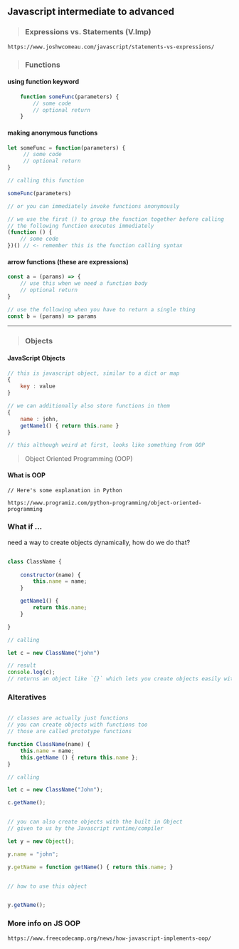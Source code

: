 ## Javascript intermediate to advanced

> ### Expressions vs. Statements (V.Imp)

```
https://www.joshwcomeau.com/javascript/statements-vs-expressions/
```

> ### Functions

#### using function keyword

```js
    function someFunc(parameters) {
        // some code
        // optional return
    } 
```

#### making anonymous functions

```js
let someFunc = function(parameters) {
     // some code
     // optional return
}

// calling this function

someFunc(parameters)

// or you can immediately invoke functions anonymously

// we use the first () to group the function together before calling
// the following function executes immediately
(function () {
    // some code
})() // <- remember this is the function calling syntax
```

#### arrow functions (these are expressions)

```js
const a = (params) => {
    // use this when we need a function body
    // optional return
}

// use the following when you have to return a single thing
const b = (params) => params
```

---

> ### Objects

#### JavaScript Objects

```js
// this is javascript object, similar to a dict or map
{
    key : value
}

// we can additionally also store functions in them
{
    name : john,
    getName1() { return this.name } 
}

// this although weird at first, looks like something from OOP
```

> Object Oriented Programming (OOP)

#### What is OOP

```
// Here's some explanation in Python

https://www.programiz.com/python-programming/object-oriented-programming
```

### What if ...

need a way to create objects dynamically, how do we do that?

```js

class ClassName {
    
    constructor(name) {
        this.name = name;
    }

    getName1() {
        return this.name;
    }

}

// calling

let c = new ClassName("john")

// result
console.log(c);
// returns an object like `{}` which lets you create objects easily with additional features of OOP - read from link given

```

### Alteratives

```js

// classes are actually just functions
// you can create objects with functions too
// those are called prototype functions

function ClassName(name) {
    this.name = name;
    this.getName () { return this.name };
}

// calling

let c = new ClassName("John");

c.getName();

```

```js

// you can also create objects with the built in Object
// given to us by the Javascript runtime/compiler

let y = new Object();

y.name = "john";

y.getName = function getName() { return this.name; }


// how to use this object


y.getName();

```

### More info on JS OOP

```
https://www.freecodecamp.org/news/how-javascript-implements-oop/
```




